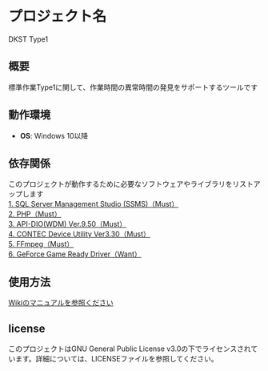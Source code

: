 # プロジェクト名
DKST Type1

## 概要
標準作業Type1に関して、作業時間の異常時間の発見をサポートするツールです

## 動作環境
- **OS**: Windows 10以降

## 依存関係
このプロジェクトが動作するために必要なソフトウェアやライブラリをリストアップします  
[1. SQL Server Management Studio (SSMS)（Must）](https://learn.microsoft.com/ja-jp/ssms/download-sql-server-management-studio-ssms)  
[2. PHP（Must）](https://github.com/php/php-src)  
[3. API-DIO(WDM) Ver.9.50（Must）](https://www.contec.com/jp/products-services/daq-control/pc-helper/daq-software/api-dio%28wdm%29/support/)  
[4. CONTEC Device Utility  Ver3.30（Must）](https://www.contec.com/software-update/2022/22122001/)  
[5. FFmpeg（Must）](https://github.com/FFmpeg/FFmpeg/commit/9687cae2b4)  
[6. GeForce Game Ready Driver（Want）](https://www.nvidia.com/download/driverResults.aspx/189682/en-us/ResettothisdriverWhataperfectfix.Install512.95andthatsit.EndoftheroadforMaxwell.NextoneonthecastratinglistwillbePascal.Sogetridofyourolder1xxxcardsbeforeNvidiadestoythemaswell/)

## 使用方法
[Wikiのマニュアルを参照ください](https://github.com/DKST-support-desk/DKST_Type1/wiki/manual)

## license
このプロジェクトはGNU General Public License v3.0の下でライセンスされています。詳細については、LICENSEファイルを参照してください。
